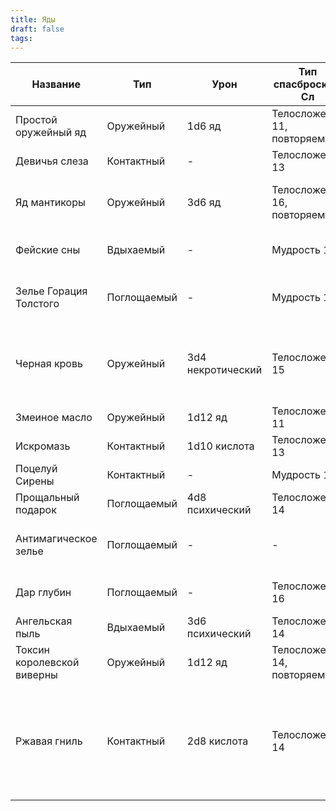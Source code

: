 ```yaml
---
title: Яды
draft: false
tags:
---
```


| Название                   | Тип         | Урон              | Тип спасброска и Сл          | Эффект                                                                                                                    |
| -------------------------- | ----------- | ----------------- | ---------------------------- | ------------------------------------------------------------------------------------------------------------------------- |
| Простой оружейный яд       | Оружейный   | 1d6 яд            | Телосложение 11, повторяемый | Отравлен на 1 минуту                                                                                                      |
| Девичья слеза              | Контактный  | -                 | Телосложение 13              | Паралич на 1 минуту                                                                                                       |
| Яд мантикоры               | Оружейный   | 3d6 яд            | Телосложение 16, повторяемый | 1d6 ядом в начале каждого своего хода в течение 1 минуты                                                                  |
| Фейские сны                | Вдыхаемый   | -                 | Мудрость 12                  | Засыпает на 1d4 часов или до пробуждения                                                                                  |
| Зелье Горация Толстого     | Поглощаемый | -                 | Мудрость 18                  | Аналогично эффекту заклинания Смятение                                                                                    |
| Черная кровь               | Оружейный   | 3d4 некротический | Телосложение 15              | При получении колющего или режущего урона дополнительно получает 1d6 урона                                                |
| Змеиное масло              | Оружейный   | 1d12 яд           | Телосложение 11              | -                                                                                                                         |
| Искромазь                  | Контактный  | 1d10 кислота      | Телосложение 13              | -1 КД на 1 час, не увеличивается                                                                                          |
| Поцелуй Сирены             | Контактный  | -                 | Мудрость 15                  | Очарование на 1 час                                                                                                       |
| Прощальный подарок         | Поглощаемый | 4d8 психический   | Телосложение 14              | Кратковременное безумие                                                                                                   |
| Антимагическое зелье       | Поглощаемый | -                 | -                            | Не может использовать заговоры и заклинания                                                                               |
| Дар глубин                 | Поглощаемый | -                 | Телосложение 16              | Паралич, удушение на 10 мин                                                                                               |
| Ангельская пыль            | Вдыхаемый   | 3d6 психический   | Телосложение 14              | Ослепление на 1 час                                                                                                       |
| Токсин королевской виверны | Оружейный   | 1d12 яд           | Телосложение 14, повторяемый | 1d10 ядом в течение 1 мин                                                                                                 |
| Ржавая гниль               | Контактный  | 2d8 кислота       | Телосложение 14              | -1 к прочности предмета, на который был нанесен. -1 КД для брони, -1 к броскам атаки и урона для оружия, не увеличивается |
